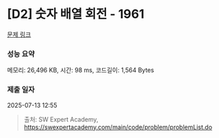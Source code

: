 # [D2] 숫자 배열 회전 - 1961 

[문제 링크](https://swexpertacademy.com/main/code/problem/problemDetail.do?contestProbId=AV5Pq-OKAVYDFAUq) 

### 성능 요약

메모리: 26,496 KB, 시간: 98 ms, 코드길이: 1,564 Bytes

### 제출 일자

2025-07-13 12:55



> 출처: SW Expert Academy, https://swexpertacademy.com/main/code/problem/problemList.do